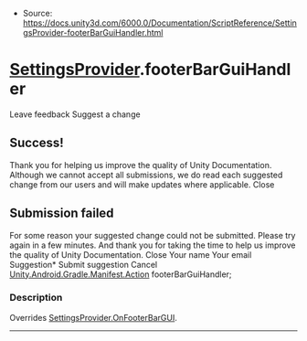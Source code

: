 * Source: https://docs.unity3d.com/6000.0/Documentation/ScriptReference/SettingsProvider-footerBarGuiHandler.html

#  [SettingsProvider](https://docs.unity3d.com/6000.0/Documentation/ScriptReference/SettingsProvider.html).footerBarGuiHandler
Leave feedback
Suggest a change
## Success!
Thank you for helping us improve the quality of Unity Documentation. Although we cannot accept all submissions, we do read each suggested change from our users and will make updates where applicable.
Close
## Submission failed
For some reason your suggested change could not be submitted. Please <a>try again</a> in a few minutes. And thank you for taking the time to help us improve the quality of Unity Documentation.
Close
Your name Your email Suggestion* Submit suggestion
Cancel
[Unity.Android.Gradle.Manifest.Action](https://docs.unity3d.com/6000.0/Documentation/ScriptReference/Unity.Android.Gradle.Manifest.Action.html) footerBarGuiHandler; 
### Description
Overrides [SettingsProvider.OnFooterBarGUI](https://docs.unity3d.com/6000.0/Documentation/ScriptReference/SettingsProvider.OnFooterBarGUI.html).
* * *
